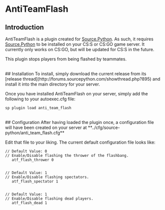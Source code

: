 # AntiTeamFlash

## Introduction
AntiTeamFlash is a plugin created for [Source.Python](https://github.com/Source-Python-Dev-Team/Source.Python).  As such, it requires [Source.Python](https://github.com/Source-Python-Dev-Team/Source.Python) to be installed on your CS:S or CS:GO game server.  It currently only works on CS:GO, but will be updated for CS:S in the future.

This plugin stops players from being flashed by teammates.

<br>
## Installation
To install, simply download the current release from its [release thread](http://forums.sourcepython.com/showthread.php?895) and install it into the main directory for your server.

Once you have installed AntiTeamFlash on your server, simply add the following to your autoexec.cfg file:
```
sp plugin load anti_team_flash
```

<br>
## Configuration
After having loaded the plugin once, a configuration file will have been created on your server at **../cfg/source-python/anti_team_flash.cfg**

Edit that file to your liking.  The current default configuration file looks like:
```
// Default Value: 0
// Enable/Disable flashing the thrower of the flashbang.
   atf_flash_thrower 0


// Default Value: 1
// Enable/Disable flashing spectators.
   atf_flash_spectator 1


// Default Value: 1
// Enable/Disable flashing dead players.
   atf_flash_dead 1
```
